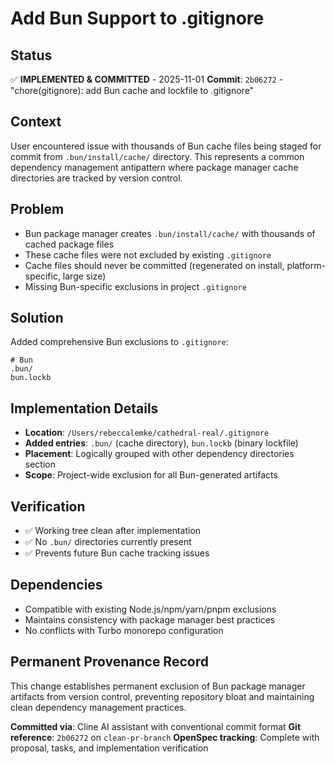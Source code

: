# Add Bun Support to .gitignore

## Status

✅ **IMPLEMENTED & COMMITTED** - 2025-11-01
**Commit**: `2b06272` - "chore(gitignore): add Bun cache and lockfile to .gitignore"

## Context

User encountered issue with thousands of Bun cache files being staged for commit from `.bun/install/cache/` directory. This represents a common dependency management antipattern where package manager cache directories are tracked by version control.

## Problem

- Bun package manager creates `.bun/install/cache/` with thousands of cached package files
- These cache files were not excluded by existing `.gitignore`
- Cache files should never be committed (regenerated on install, platform-specific, large size)
- Missing Bun-specific exclusions in project `.gitignore`

## Solution

Added comprehensive Bun exclusions to `.gitignore`:

```gitignore
# Bun
.bun/
bun.lockb
```

## Implementation Details

- **Location**: `/Users/rebeccalemke/cathedral-real/.gitignore`
- **Added entries**: `.bun/` (cache directory), `bun.lockb` (binary lockfile)
- **Placement**: Logically grouped with other dependency directories section
- **Scope**: Project-wide exclusion for all Bun-generated artifacts

## Verification

- ✅ Working tree clean after implementation
- ✅ No `.bun/` directories currently present
- ✅ Prevents future Bun cache tracking issues

## Dependencies

- Compatible with existing Node.js/npm/yarn/pnpm exclusions
- Maintains consistency with package manager best practices
- No conflicts with Turbo monorepo configuration

## Permanent Provenance Record

This change establishes permanent exclusion of Bun package manager artifacts from version control, preventing repository bloat and maintaining clean dependency management practices.

**Committed via**: Cline AI assistant with conventional commit format
**Git reference**: `2b06272` on `clean-pr-branch`
**OpenSpec tracking**: Complete with proposal, tasks, and implementation verification
